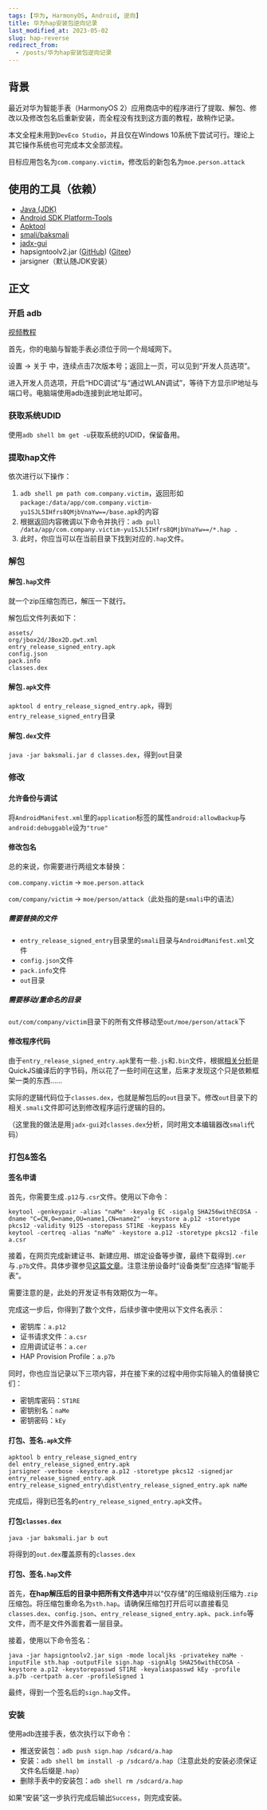 ```yaml
---
tags: [华为, HarmonyOS, Android, 逆向]
title: 华为hap安装包逆向记录
last_modified_at: 2023-05-02
slug: hap-reverse
redirect_from: 
  - /posts/华为hap安装包逆向记录
---
```


## 背景

最近对华为智能手表（HarmonyOS 2）应用商店中的程序进行了提取、解包、修改以及修改包名后重新安装，而全程没有找到这方面的教程，故稍作记录。

本文全程未用到`DevEco Studio`，并且仅在Windows 10系统下尝试可行。理论上其它操作系统也可完成本文全部流程。

目标应用包名为`com.company.victim`，修改后的新包名为`moe.person.attack`

## 使用的工具（依赖）

- [Java (JDK)](https://www.oracle.com/java/technologies/downloads/#java20)
- [Android SDK Platform-Tools](https://developer.android.google.cn/studio/releases/platform-tools?hl=zh-cn#downloads)
- [Apktool](https://ibotpeaches.github.io/Apktool/install)
- [smali/baksmali](https://github.com/JesusFreke/smali)
- [jadx-gui](https://github.com/skylot/jadx/releases/latest)
- hapsigntoolv2.jar ([GitHub](https://github.com/openharmony/signcenter_tool/raw/master/hapsigntool/hapsigntoolv2.jar)) ([Gitee](https://gitee.com/openharmony/signcenter_tool/raw/master/hapsigntool/hapsigntoolv2.jar))
- jarsigner（默认随JDK安装）

## 正文

### 开启 adb

[视频教程](https://www.bilibili.com/video/BV1iZ4y12775)

首先，你的电脑与智能手表必须位于同一个局域网下。

设置 -> 关于 中，连续点击7次版本号；返回上一页，可以见到“开发人员选项”。

进入开发人员选项，开启“HDC调试”与“通过WLAN调试”，等待下方显示IP地址与端口号。电脑端使用adb连接到此地址即可。

### 获取系统UDID

使用`adb shell bm get -u`获取系统的UDID，保留备用。

### 提取hap文件

依次进行以下操作：

1. `adb shell pm path com.company.victim`，返回形如`package:/data/app/com.company.victim-yu1SJL5IHfrs8QMjbVnaYw==/base.apk`的内容
2. 根据返回内容微调以下命令并执行：`adb pull /data/app/com.company.victim-yu1SJL5IHfrs8QMjbVnaYw==/*.hap .`
3. 此时，你应当可以在当前目录下找到对应的`.hap`文件。

### 解包

#### 解包`.hap`文件

就一个zip压缩包而已，解压一下就行。

解包后文件列表如下：

```plain
assets/
org/jbox2d/JBox2D.gwt.xml
entry_release_signed_entry.apk
config.json
pack.info
classes.dex
```

#### 解包`.apk`文件

`apktool d entry_release_signed_entry.apk`，得到`entry_release_signed_entry`目录

#### 解包`.dex`文件

`java -jar baksmali.jar d classes.dex`，得到`out`目录

### 修改

#### 允许备份与调试

将`AndroidManifest.xml`里的`application`标签的属性`android:allowBackup`与`android:debuggable`设为`"true"`

#### 修改包名

总的来说，你需要进行两组文本替换：

`com.company.victim` -> `moe.person.attack`

`com/company/victim` -> `moe/person/attack`（此处指的是`smali`中的语法）

##### 需要替换的文件

- `entry_release_signed_entry`目录里的`smali`目录与`AndroidManifest.xml`文件
- `config.json`文件
- `pack.info`文件
- `out`目录

##### 需要移动/重命名的目录

`out/com/company/victim`目录下的所有文件移动至`out/moe/person/attack`下

#### 修改程序代码

由于`entry_release_signed_entry.apk`里有一些`.js`和`.bin`文件，根据[相关分析](https://www.bandbbs.cn/threads/3936)是QuickJS编译后的字节码，所以花了一些时间在这里，后来才发现这个只是依赖框架一类的东西……

实际的逻辑代码位于`classes.dex`，也就是解包后的`out`目录下。修改`out`目录下的相关`.smali`文件即可达到修改程序运行逻辑的目的。

（这里我的做法是用`jadx-gui`对`classes.dex`分析，同时用文本编辑器改`smali`代码）

### 打包&签名

#### 签名申请

首先，你需要生成`.p12`与`.csr`文件。使用以下命令：

```shell
keytool -genkeypair -alias "naMe" -keyalg EC -sigalg SHA256withECDSA -dname "C=CN,O=name,OU=name1,CN=name2"  -keystore a.p12 -storetype pkcs12 -validity 9125 -storepass ST1RE -keypass kEy
keytool -certreq -alias "naMe" -keystore a.p12 -storetype pkcs12 -file a.csr
```

接着，在网页完成新建证书、新建应用、绑定设备等步骤，最终下载得到`.cer`与`.p7b`文件。具体步骤参见[这篇文章](https://zhuanlan.zhihu.com/p/377931066)。注意注册设备时“设备类型”应选择“智能手表”。

需要注意的是，此处的开发证书有效期仅为一年。

完成这一步后，你得到了数个文件，后续步骤中使用以下文件名表示：

- 密钥库：`a.p12`
- 证书请求文件：`a.csr`
- 应用调试证书：`a.cer`
- HAP Provision Profile：`a.p7b`

同时，你也应当记录以下三项内容，并在接下来的过程中用你实际输入的值替换它们：

- 密钥库密码：`ST1RE`
- 密钥别名：`naMe`
- 密钥密码：`kEy`

#### 打包、签名`.apk`文件

```shell
apktool b entry_release_signed_entry
del entry_release_signed_entry.apk
jarsigner -verbose -keystore a.p12 -storetype pkcs12 -signedjar entry_release_signed_entry.apk entry_release_signed_entry\dist\entry_release_signed_entry.apk naMe
```

完成后，得到已签名的`entry_release_signed_entry.apk`文件。

#### 打包`classes.dex`

`java -jar baksmali.jar b out`

将得到的`out.dex`覆盖原有的`classes.dex`

#### 打包、签名`.hap`文件

首先，**在hap解压后的目录中把所有文件选中**并以“仅存储”的压缩级别压缩为`.zip`压缩包。将压缩包重命名为`sth.hap`。请确保压缩包打开后可以直接看见`classes.dex`、`config.json`、`entry_release_signed_entry.apk`、`pack.info`等文件，而不是文件外面套着一层目录。

接着，使用以下命令签名：

```shell
java -jar hapsigntoolv2.jar sign -mode localjks -privatekey naMe -inputFile sth.hap -outputFile sign.hap -signAlg SHA256withECDSA -keystore a.p12 -keystorepasswd ST1RE -keyaliaspasswd kEy -profile a.p7b -certpath a.cer -profileSigned 1
```

最终，得到一个签名后的`sign.hap`文件。

### 安装

使用adb连接手表，依次执行以下命令：

- 推送安装包：`adb push sign.hap /sdcard/a.hap`
- 安装：`adb shell bm install -p /sdcard/a.hap`（注意此处的安装必须保证文件名后缀是`.hap`）
- 删除手表中的安装包：`adb shell rm /sdcard/a.hap`

如果“安装”这一步执行完成后输出`Success`，则完成安装。
